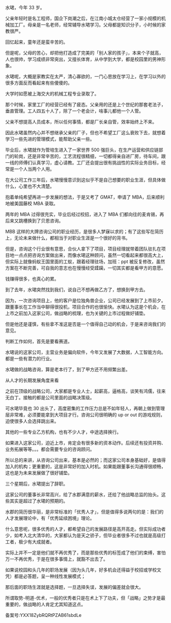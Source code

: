 水珺，今年 33 岁。

父亲年轻时是名工程师，国企下岗潮之后，在江南小城太仓经营了一家小规模的机械加工厂。母亲是一名老师，经常辅导水珺学习。父母都是知识分子，小时候的家教很严。

回忆起来，童年还是蛮辛苦的。

但是呢，父母的苦心，却把他打造成了完美的「别人家的孩子」，本来个子就高，人也很帅，学习成绩非常突出，又擅长体育，从中学到大学，都是校园里的男神形象。

水珺呢，大概是家教实在太严，清心寡欲的，一门心思放在学习上，在学习以外的很多方面反而看起来有些傻傻的。

大学时如愿被上海交大的机械工程专业录取了。

那个时候，家里工厂的经营已经有了疲态。父亲用的还是上个世纪的那套老法子，垂直管理。工人四五十人了，除了一个老会计，啥事儿都他一个人管。

父亲不想提高人员成本，所以任何事情，都是厂长亲自管，效率始终上不来。

因此水珺虽然内心并不想继承父亲的厂子，但也不希望工厂这么衰败下去，就想着学习一些先进的管理模式，能帮助父亲一些。

毕业后，水珺就作为管培生进入了一家世界 500 强巨头，在生产运营和供应链部门的轮岗，还是非常辛苦的，工艺流程很精细，一切都得亲自进厂房，待车间，跟一线的师傅们认真学习，虚心请教。工厂还会提出很有挑战性的实际业务目标，经常是一个人当两个人用。

在大公司工作三年后，水珺慢慢意识到这似乎不是自己想要的职业生涯，但具体做什么，心里也不大清楚。

抱着单纯希望再进一步发展的想法，于是又考了 GMAT，申请了 MBA，后来顺利地被美国藤校 MBA 录取。

两年的 MBA 过得很充实，毕业后经过校招，进入了 MBA 们都向往的麦肯锡，再后来又跳槽换到了贝恩咨询。

MBB 这样的大牌咨询公司的职业经历，是很多人梦寐以求的；有了这些写在简历上，无论未来做什么，都相当于对职业生涯是一个很好的背书。

但是，咨询这个行业很有意思，合伙人拿下了项目，项目经理就带着团队驻扎在项目地一点点把咨询方案做出来，而像水珺这种顾问，虽然一切看起来都很高大上，但实际上就像蚂蚁王国里面的工蚁，跟着经理驻场，加班：ppt 被反复修改，虽然方案在不断完善，可自我的意志也在慢慢经受蹂躏，一切其实都是看甲方的意愿。

钱赚得很多，也真心的累。

到了去年，水珺突然找到我们，说自己不想再做乙方了，想换到甲方去。

因为，一次咨询项目上，他的客户是位独角兽企业，公司已经发展到了上市前夕。跟董事长在工作当中聊得很投机，项目合作的也很愉快。水珺认为这是个机会，在上市之前加入这家公司，做战略的梳理，也为关键的上市过程做好铺垫。

但是他还是谨慎，有些拿不准这是否是一个值得自己动的机会，于是来咨询我们的意见。

判断工作如何，首先是要看赛道。

水珺说的这家公司，主营业务是偏向软件，今年又发展了大数据，人工智能方向。都是一些有潜力的行业。

水珺做的战略咨询，算是老本行了，到了甲方还不用频繁出差。

从人才的长期发展角度来看

之前在顶级的战略公司，大家都是专业人士，起薪高，逼格高，谈笑有鸿儒，往来无白丁。接触的都是公司里面的战略决策级。

可水珺毕竟也 30 出头了，高度密集的工作压力总是不如年轻人，再朝上做到管理层非常难，必须要能拿到大项目才行。咨询公司很明确的 up or out 的游戏规则，迫使很多人会选择跳出来。

其他的一些专业乙方机构，也有不少人才，中途选择换行。

如果进入这家公司，迫近上市，肯定会有很多新的资本动作。后续还有投资并购、业务拓展等等。。。都会需要专业的咨询顾问。

所以总的来讲，从咨询公司出来，基本是必然的；而这家公司本身基础好，是值得加入的机构；更重要的，这是非常好的加入时机。如果能跟董事长沟通得很顺畅，这也是为未来发展做了很好铺垫。

三个星期后，水珺提出了辞职。

这家公司的董事长非常高兴，给了水郡满意的薪水，还给了他战略总监的抬头。这些其实是超过了水珺的预期的。

水郡的简历很华丽，是非常标准的「优秀人才」，但是值得多说两句的是：我们的人才发展理论中，有「优秀延续困境」理论。

什么意思呢，很多优秀的人才，都希望自己的发展路径是高开高走。但实际成功者少，如考入北大清华的，大家都认为是天之骄子，但毕业者很多不过也就是高级打工者，极少有大成就者。

实际上并不一定是他们就不再优秀了，而是那些优秀的标签成了他们的束缚，害怕万一不再优秀，于是在很多事情上，就豁不出去了。

如果说校园和头几年的职场发展（因为头几年，好多机会还得益于校招或学校文凭）都是必答题，呈一种线性发展模式；

那后面的职场生涯就是选择题，一旦选择失误，发展的偏差就会很大。

所谓取势-明道-优术，一般的优秀者只是在术上下了功夫，但「战略」之势才是最重要的，做战略的人肯定尤其知道这点。

备案号:YXX18ZybRQRtPZAB61sbdLe